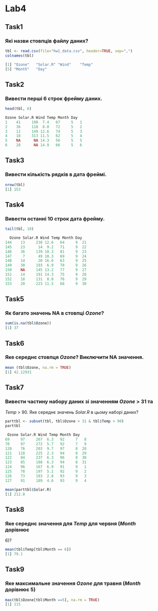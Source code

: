 # Lab4
## Task1
### Які назви стовпців файлу даних?
```r
tbl <- read.csv(file="hw1_data.csv", header=TRUE, sep=",")
colnames(tbl)

[1] "Ozone"   "Solar.R" "Wind"    "Temp"   
[5] "Month"   "Day"  
```

## Task2
### Вивести перші 6 строк фрейму даних.
```r
head(tbl, 6)

Ozone Solar.R Wind Temp Month Day
1    41     190  7.4   67     5   1
2    36     118  8.0   72     5   2
3    12     149 12.6   74     5   3
4    18     313 11.5   62     5   4
5    NA      NA 14.3   56     5   5
6    28      NA 14.9   66     5   6
```

## Task3
### Вивести кількість рядків в дата фреймі.
```r
nrow(tbl)
[1] 153
```

## Task4
### Вивести останні 10 строк дата фрейму.
```r
tail(tbl, 10)

  Ozone Solar.R Wind Temp Month Day
144    13     238 12.6   64     9  21
145    23      14  9.2   71     9  22
146    36     139 10.3   81     9  23
147     7      49 10.3   69     9  24
148    14      20 16.6   63     9  25
149    30     193  6.9   70     9  26
150    NA     145 13.2   77     9  27
151    14     191 14.3   75     9  28
152    18     131  8.0   76     9  29
153    20     223 11.5   68     9  30
```

## Task5
### Як багато значень **NA** в стовпці *Ozone*?
```r
sum(is.na(tbl$Ozone))
[1] 37
```

## Task6
### Яке середнє стовпця *Ozone*? Виключити **NA** значення.
```r
mean (tbl$Ozone, na.rm = TRUE)
[1] 42.12931
```

## Task7
### Вивести частину набору даних зі значенням *Ozone* > 31 та
*Temp* > 90. Яке середнє значень *Solar.R* в цьому наборі даних?
```r
parttbl <- subset(tbl, tbl$Ozone > 31 & tbl$Temp > 90)
parttbl

 Ozone Solar.R Wind Temp Month Day
69     97     267  6.3   92     7   8
70     97     272  5.7   92     7   9
120    76     203  9.7   97     8  28
121   118     225  2.3   94     8  29
122    84     237  6.3   96     8  30
123    85     188  6.3   94     8  31
124    96     167  6.9   91     9   1
125    78     197  5.1   92     9   2
126    73     183  2.8   93     9   3
127    91     189  4.6   93     9   4

mean(parttbl$Solar.R)
[1] 212.8
```

## Task8
### Яке середнє значення для *Temp* для червня (*Month* дорівнює
6)?
```r
mean(tbl$Temp[tbl$Month == 6])
[1] 79.1
```

## Task9
### Яке максимальне значення *Ozone* для травня (*Month* дорівнює 5)
```r
max(tbl$Ozone[tbl$Month ==5], na.rm = TRUE)
[1] 115
```

